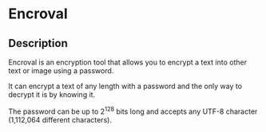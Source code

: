 # Encroval

## Description

Encroval is an encryption tool that allows you to encrypt a text into other text or image using a password.

It can encrypt a text of any length with a password and the only way to decrypt it is by knowing it.

The password can be up to 2<sup>128</sup> bits long and accepts any UTF-8 character (1,112,064 different characters).